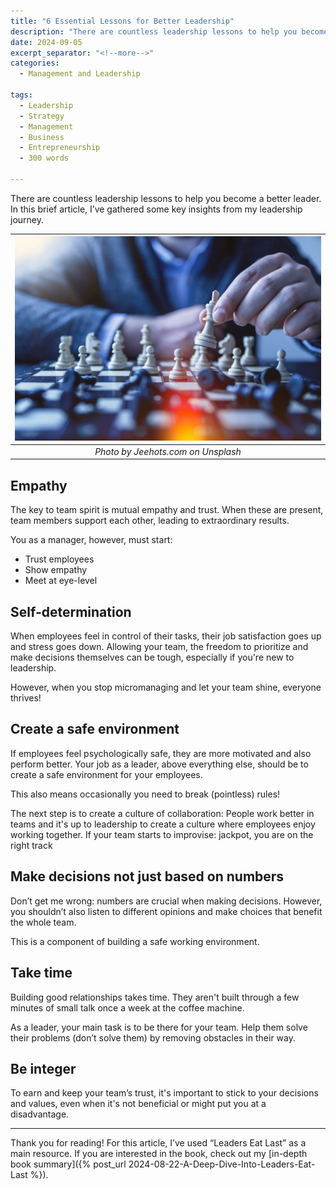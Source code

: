 ```yaml
---
title: "6 Essential Lessons for Better Leadership"
description: "There are countless leadership lessons to help you become a better leader. In this brief article, I’ve gathered some key insights from my leadership journey."
date: 2024-09-05
excerpt_separator: "<!--more-->"
categories:
  - Management and Leadership

tags:
  - Leadership
  - Strategy
  - Management
  - Business
  - Entrepreneurship
  - 300 words

---
```


There are countless leadership lessons to help you become a better leader. In this brief article, I’ve gathered some key insights from my leadership journey.

| ![image](/assets/images/jeshoots-com-chess-unsplash.jpg) |
|:--:|
| *Photo by Jeehots.com on Unsplash* |



## Empathy

The key to team spirit is mutual empathy and trust. When these are present, team members support each other, leading to extraordinary results.

You as a manager, however, must start:

- Trust employees
- Show empathy
- Meet at eye-level

## Self-determination

When employees feel in control of their tasks, their job satisfaction goes up and stress goes down. Allowing your team, the freedom to prioritize and make decisions themselves can be tough, especially if you're new to leadership.

However, when you stop micromanaging and let your team shine, everyone thrives!

## Create a safe environment

If employees feel psychologically safe, they are more motivated and also perform better. Your job as a leader, above everything else, should be to create a safe environment for your employees.

This also means occasionally you need to break (pointless) rules!

The next step is to create a culture of collaboration: People work better in teams and it's up to leadership to create a culture where employees enjoy working together. If your team starts to improvise: jackpot, you are on the right track

## Make decisions not just based on numbers

Don’t get me wrong: numbers are crucial when making decisions. However, you shouldn’t also listen to different opinions and make choices that benefit the whole team.

This is a component of building a safe working environment.

## Take time

Building good relationships takes time. They aren't built through a few minutes of small talk once a week at the coffee machine.

As a leader, your main task is to be there for your team. Help them solve their problems (don’t solve them) by removing obstacles in their way.

## Be integer

To earn and keep your team’s trust, it's important to stick to your decisions and values, even when it's not beneficial or might put you at a disadvantage.

---

Thank you for reading! For this article, I’ve used “Leaders Eat Last” as a main resource. If you are interested in the book, check out my [in-depth book summary]({% post_url 2024-08-22-A-Deep-Dive-Into-Leaders-Eat-Last %}).